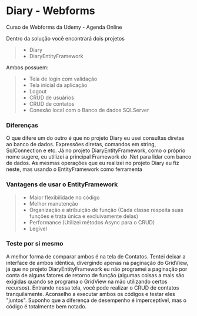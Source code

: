 # Diary - Webforms
Curso de Webforms da Udemy - Agenda Online

Dentro da solução você encontrará dois projetos
> * Diary
> * DiaryEntityFramework

Ambos possuem:
> * Tela de login com validação
> * Tela inicial da aplicação
> * Logout
> * CRUD de usuários
> * CRUD de contatos
> * Conexão local com o Banco de dados SQLServer

### Diferenças
O que difere um do outro é que no projeto Diary eu usei consultas diretas ao banco de dados. Expressões diretas, comandos em string, SqlConnection e etc.
Já no projeto DiaryEntityFramework, como o próprio nome sugere, eu utilizei a principal Framework do .Net para lidar com banco de dados. As mesmas operações
que eu realizei no projeto Diary eu fiz neste, mas usando o EntityFramework como ferramenta

### Vantagens de usar o EntityFramework
> * Maior flexibilidade no código
> * Melhor manutenção
> * Organização e atribuição de função (Cada classe respeita suas funções e trata única e excluivamente delas)
> * Performance (Utilizei métodos Async para o CRUD)
> * Legível

### Teste por sí mesmo
A melhor forma de comparar ambos é na tela de Contatos. Tentei deixar a interface de ambos idêntica, divergindo apenas na paginação do GridView, já que no projeto
DiaryEntityFramework eu não programei a paginação por conta de alguns fatores de retorno de função (algumas coisas a mais são exigidas quando se programa o GridView
na mão utilizando certos recursos).
Entrando nessa tela, você pode realizar o CRUD de contatos tranquilamente. Aconselho a executar ambos os códigos e testar eles "juntos". Suponho que a diferença de
desempenho é imperceptível, mas o código é totalmente bem notado.
